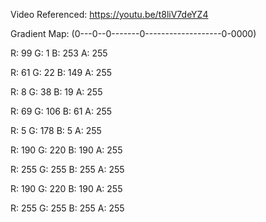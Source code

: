 Video Referenced: https://youtu.be/t8liV7deYZ4

Gradient Map: (0---0--0-------0-------------------0-0000)

R: 99 G: 1 B: 253 A: 255

R: 61 G: 22 B: 149 A: 255

R: 8 G: 38 B: 19 A: 255

R: 69 G: 106 B: 61 A: 255

R: 5 G: 178 B: 5 A: 255

R: 190 G: 220 B: 190 A: 255

R: 255 G: 255 B: 255 A: 255

R: 190 G: 220 B: 190 A: 255

R: 255 G: 255 B: 255 A: 255
